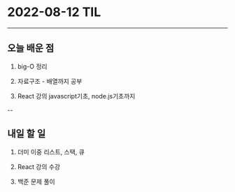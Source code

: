 # 2022-08-12 TIL

---

## 오늘 배운 점

1. big-O 정리

2. 자료구조 - 배열까지 공부

3. React 강의 javascript기초, node.js기초까지

--

## 내일 할 일

1. 더미 이중 리스트, 스택, 큐

2. React 강의 수강

3. 백준 문제 풀이